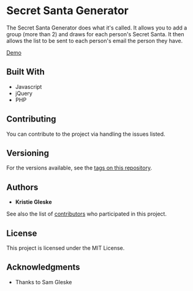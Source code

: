 # Secret Santa Generator

The Secret Santa Generator does what it's called. It allows you to add a group (more than 2) and draws for each person's Secret Santa. It then allows the list to be sent to each person's email the person they have.

[Demo](http://secretsanta.tamato.org/)

## Built With

* Javascript
* jQuery
* PHP

## Contributing

You can contribute to the project via handling the issues listed.

## Versioning

For the versions available, see the [tags on this repository](https://github.com/kristietamato/secret-santa-generator/tags). 

## Authors

* **Kristie Gleske**

See also the list of [contributors](https://github.com/kristietamato/secret-santa-generator/contributors) who participated in this project.

## License

This project is licensed under the MIT License.

## Acknowledgments

* Thanks to Sam Gleske
